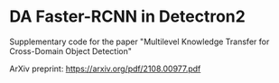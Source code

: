 # DA Faster-RCNN in Detectron2

Supplementary code for the paper "Multilevel Knowledge Transfer for Cross-Domain Object Detection"

ArXiv preprint: https://arxiv.org/pdf/2108.00977.pdf


